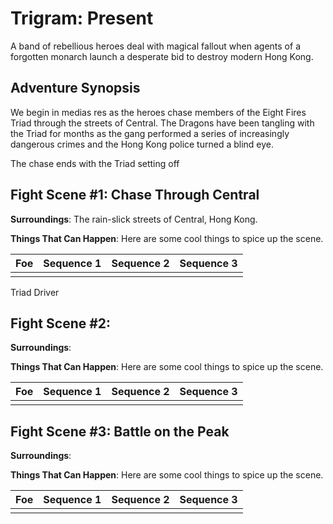 # Trigram: Present
A band of rebellious heroes deal with magical fallout when agents of a forgotten monarch launch a desperate bid to destroy modern Hong Kong.

## Adventure Synopsis
We begin in medias res as the heroes chase members of the Eight Fires Triad through the streets of Central. The Dragons have been tangling with the Triad for months as the gang performed a series of increasingly dangerous crimes and the Hong Kong police turned a blind eye.

The chase ends with the Triad setting off

## Fight Scene #1: Chase Through Central

**Surroundings**: The rain-slick streets of Central, Hong Kong.

**Things That Can Happen**: Here are some cool things to spice up the scene.  



Foe                      | Sequence 1 | Sequence 2 | Sequence 3
-------------------------|:----------:|:----------:|:----------:
                         |            |            |

Triad Driver


## Fight Scene #2:

**Surroundings**:

**Things That Can Happen**: Here are some cool things to spice up the scene.  

Foe                      | Sequence 1 | Sequence 2 | Sequence 3
-------------------------|:----------:|:----------:|:----------:
                         |            |            |


## Fight Scene #3: Battle on the Peak

**Surroundings**:

**Things That Can Happen**: Here are some cool things to spice up the scene.  

Foe                      | Sequence 1 | Sequence 2 | Sequence 3
-------------------------|:----------:|:----------:|:----------:
                         |            |            |

